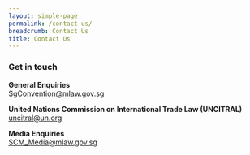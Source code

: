 ```yaml
---
layout: simple-page
permalink: /contact-us/
breadcrumb: Contact Us
title: Contact Us
---
```

### **Get in touch** ###

**General Enquiries**
<br><a href="mailto:SgConvention@mlaw.gov.sg">SgConvention@mlaw.gov.sg</a>

**United Nations Commission on International Trade Law (UNCITRAL)**
<br><a href="mailto:uncitral@un.org">uncitral@un.org</a>

**Media Enquiries**
<br><a href="mailto:SCM_Media@mlaw.gov.sg">SCM_Media@mlaw.gov.sg</a>
